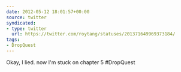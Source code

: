 ```yaml
---
date: 2012-05-12 18:01:57+00:00
source: twitter
syndicated:
- type: twitter
  url: https://twitter.com/roytang/statuses/201371649969373184/
tags:
- DropQuest
---
```


Okay, I lied. now I'm stuck on chapter 5 #DropQuest